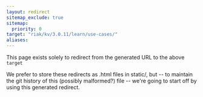 ```yaml
---
layout: redirect
sitemap_exclude: true
sitemap:
  priority: 0
target: "riak/kv/3.0.11/learn/use-cases/"
aliases:
---
```


This page exists solely to redirect from the generated URL to the above `target`

We prefer to store these redirects as .html files in static/, but -- to maintain
the git history of this (possibly malformed?) file -- we're going to start off
by using this generated redirect.

